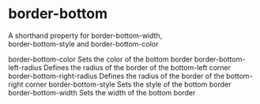# border-bottom

A shorthand property for border-bottom-width,  
border-bottom-style and border-bottom-color  

border-bottom-color
    Sets the color of the bottom border
border-bottom-left-radius
    Defines the radius of the border of the bottom-left corner
border-bottom-right-radius
    Defines the radius of the border of the bottom-right corner
border-bottom-style
    Sets the style of the bottom border
border-bottom-width
    Sets the width of the bottom border
